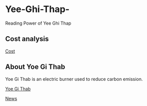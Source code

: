 # Yee-Ghi-Thap-
Reading Power of Yee Ghi Thap

## Cost analysis
[Cost](https://docs.google.com/spreadsheets/d/1isOjX1zx78jXw8I6Mue-RVMsh6m_3uQXQ0mI1y4OE7Q/edit?gid=0#gid=0)

## About Yoe Gi Thab
Yoe Gi Thab is an electric burner used to reduce carbon emission. 

[Yoe Gi Thab](https://www.zala.bt/product/yoe-gi-thab-single-burner-dt334)

[News](https://www.facebook.com/photo.php?fbid=846779630934306&id=100068068309534&set=a.541124341499838)
